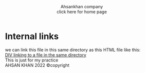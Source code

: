 <!DOCTYPE html>
<html>
<head>
	<meta charset="utf-8">
	<title>listing in browser </title>
</head>
<body>
	<header>
		Ahsankhan company
		<nav> click here for home page </nav>
	</header>
	<h1>Internal links</h1>
	<section>
		we can link this file in this same directory as this HTML file like this:
		<a href="same-directory.html" title= "same dir link">
			<div>DIV linking to a file in the same directory</div>
		</a>
	</section>
	<aside>This is just for my practice </aside>
	<footer>AHSAN KHAN 2022 &copy;copyright</footer>
</body>
</html>